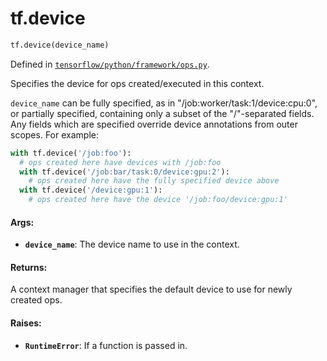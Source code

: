 <div itemscope itemtype="http://developers.google.com/ReferenceObject">
<meta itemprop="name" content="tf.device" />
<meta itemprop="path" content="Stable" />
</div>

# tf.device

``` python
tf.device(device_name)
```



Defined in [`tensorflow/python/framework/ops.py`](/code/stable/tensorflow/python/framework/ops.py).

Specifies the device for ops created/executed in this context.

`device_name` can be fully specified, as in "/job:worker/task:1/device:cpu:0",
or partially specified, containing only a subset of the "/"-separated
fields. Any fields which are specified override device annotations from outer
scopes. For example:

```python
with tf.device('/job:foo'):
  # ops created here have devices with /job:foo
  with tf.device('/job:bar/task:0/device:gpu:2'):
    # ops created here have the fully specified device above
  with tf.device('/device:gpu:1'):
    # ops created here have the device '/job:foo/device:gpu:1'
```

#### Args:

* <b>`device_name`</b>: The device name to use in the context.


#### Returns:

A context manager that specifies the default device to use for newly
created ops.


#### Raises:

* <b>`RuntimeError`</b>: If a function is passed in.